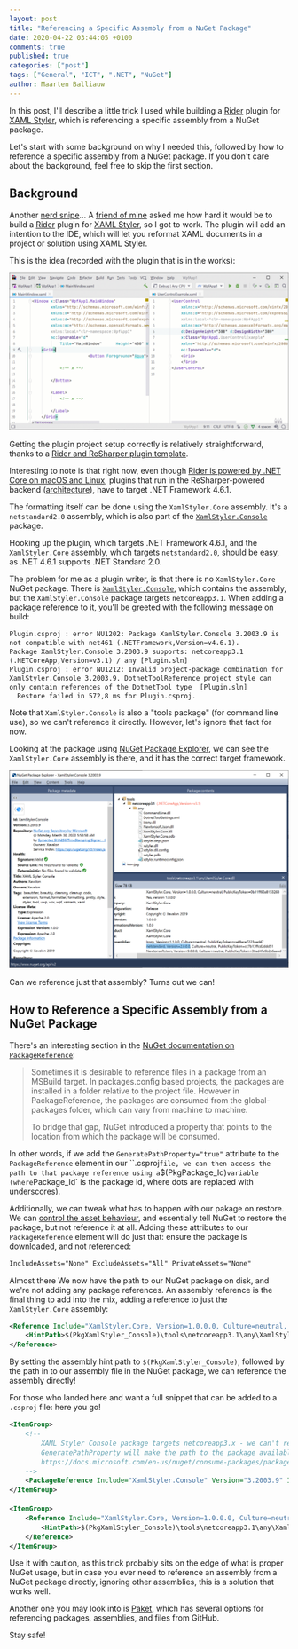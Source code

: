 ```yaml
---
layout: post
title: "Referencing a Specific Assembly from a NuGet Package"
date: 2020-04-22 03:44:05 +0100
comments: true
published: true
categories: ["post"]
tags: ["General", "ICT", ".NET", "NuGet"]
author: Maarten Balliauw
---
```


In this post, I'll describe a little trick I used while building a [Rider](https://www.jetbrains.com/rider/) plugin for [XAML Styler](https://github.com/Xavalon/XamlStyler/), which is referencing a specific assembly from a NuGet package.

Let's start with some background on why I needed this, followed by how to reference a specific assembly from a NuGet package. If you don't care about the background, feel free to skip the first section.

## Background

Another [nerd snipe](https://xkcd.com/356/)... A [friend of mine](https://twitter.com/NicoVermeir) asked me how hard it would be to build a [Rider](https://www.jetbrains.com/rider/) plugin for [XAML Styler](https://github.com/Xavalon/XamlStyler/), so I got to work. The plugin will add an intention to the IDE, which will let you reformat XAML documents in a project or solution using XAML Styler.

This is the idea (recorded with the plugin that is in the works):

![XAML Stylr in Rider](/images/2020/04/xamlstyler-in-rider.gif)

Getting the plugin project setup correctly is relatively straightforward, thanks to a [Rider and ReSharper plugin template](https://github.com/JetBrains/resharper-rider-plugin).

Interesting to note is that right now, even though [Rider is powered by .NET Core on macOS and Linux](https://blog.jetbrains.com/dotnet/2020/04/14/net-core-performance-revolution-rider-2020-1/), plugins that run in the ReSharper-powered backend ([architecture](https://www.codemag.com/Article/1811091/Building-a-.NET-IDE-with-JetBrains-Rider)), have to target .NET Framework 4.6.1.

The formatting itself can be done using the `XamlStyler.Core` assembly. It's a `netstandard2.0` assembly, which is also part of the [`XamlStyler.Console`](https://www.nuget.org/packages/XamlStyler.Console/) package.

Hooking up the plugin, which targets .NET Framework 4.6.1, and the `XamlStyler.Core` assembly, which targets `netstandard2.0`, should be easy, as .NET 4.6.1 supports .NET Standard 2.0.

The problem for me as a plugin writer, is that there is no `XamlStyler.Core` NuGet package. There is [`XamlStyler.Console`](https://www.nuget.org/packages/XamlStyler.Console/), which contains the assembly, but the `XamlStyler.Console` package targets `netcoreapp3.1`. When adding a package reference to it, you'll be greeted with the following message on build:

```
Plugin.csproj : error NU1202: Package XamlStyler.Console 3.2003.9 is not compatible with net461 (.NETFramework,Version=v4.6.1).
Package XamlStyler.Console 3.2003.9 supports: netcoreapp3.1 (.NETCoreApp,Version=v3.1) / any [Plugin.sln]
Plugin.csproj : error NU1212: Invalid project-package combination for XamlStyler.Console 3.2003.9. DotnetToolReference project style can only contain references of the DotnetTool type  [Plugin.sln]
  Restore failed in 572,8 ms for Plugin.csproj.
```

Note that `XamlStyler.Console` is also a "tools package" (for command line use), so we can't reference it directly. However, let's ignore that fact for now.

Looking at the package using [NuGet Package Explorer](https://github.com/NuGetPackageExplorer/NuGetPackageExplorer), we can see the `XamlStyler.Core` assembly is there, and it has the correct target framework.

![XamlStyler.Console NuGet package](/images/2020/04/nuget-package-explorer-xamlstyler.png)

Can we reference just that assembly? Turns out we can!

## How to Reference a Specific Assembly from a NuGet Package

There's an interesting section in the [NuGet documentation on `PackageReference`](https://docs.microsoft.com/en-us/nuget/consume-packages/package-references-in-project-files#generatepathproperty):

> Sometimes it is desirable to reference files in a package from an MSBuild target. In packages.config based projects, the packages are installed in a folder relative to the project file. However in PackageReference, the packages are consumed from the global-packages folder, which can vary from machine to machine.
>
> To bridge that gap, NuGet introduced a property that points to the location from which the package will be consumed.

In other words, if we add the `GeneratePathProperty="true"` attribute to the `PackageReference` element in our ``.csproj` file, we can then access the path to that package reference using a `$(PkgPackage_Id)` variable (where `Package_Id` is the package id, where dots are replaced with underscores).

Additionally, we can tweak what has to happen with our pakage on restore. We can [control the asset behaviour](https://docs.microsoft.com/en-us/nuget/consume-packages/package-references-in-project-files#controlling-dependency-assets), and essentially tell NuGet to restore the package, but not reference it at all. Adding these attributes to our `PackageReference` element will do just that: ensure the package is downloaded, and not referenced:

```xml
IncludeAssets="None" ExcludeAssets="All" PrivateAssets="None"
```

Almost there We now have the path to our NuGet package on disk, and we're not adding any package references. An assembly reference is the final thing to add into the mix, adding a reference to just the `XamlStyler.Core` assembly:

```xml
<Reference Include="XamlStyler.Core, Version=1.0.0.0, Culture=neutral, PublicKeyToken=0b11ff60a8153268">
    <HintPath>$(PkgXamlStyler_Console)\tools\netcoreapp3.1\any\XamlStyler.Core.dll</HintPath>
</Reference>
```

By setting the assembly hint path to `$(PkgXamlStyler_Console)`, followed by the path in to our assembly file in the NuGet package, we can reference the assembly directly!

For those who landed here and want a full snippet that can be added to a `.csproj` file: here you go!

```xml
<ItemGroup>
    <!--
        XAML Styler Console package targets netcoreapp3.x - we can't reference it, but we can download it :-)
        GeneratePathProperty will make the path to the package available in $(PkgXamlStyler_Console), and we can then add an assembly reference...
        https://docs.microsoft.com/en-us/nuget/consume-packages/package-references-in-project-files#generatepathproperty
    -->
    <PackageReference Include="XamlStyler.Console" Version="3.2003.9" IncludeAssets="None" ExcludeAssets="All" PrivateAssets="None" GeneratePathProperty="true" />
</ItemGroup>

<ItemGroup>
    <Reference Include="XamlStyler.Core, Version=1.0.0.0, Culture=neutral, PublicKeyToken=0b11ff60a8153268">
        <HintPath>$(PkgXamlStyler_Console)\tools\netcoreapp3.1\any\XamlStyler.Core.dll</HintPath>
    </Reference>
</ItemGroup>
```

Use it with caution, as this trick probably sits on the edge of what is proper NuGet usage, but in case you ever need to reference an assembly from a NuGet package directly, ignoring other assemblies, this is a solution that works well.

Another one you may look into is [Paket](http://fsprojects.github.io/Paket/references-files.html), which has several options for referencing packages, assemblies, and files from GitHub.

Stay safe!
